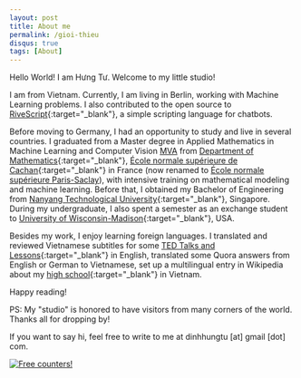 ```yaml
---
layout: post
title: About me
permalink: /gioi-thieu
disqus: true
tags: [About]
---
```

Hello World! I am Hưng Tư. Welcome to my little studio!

I am from Vietnam. Currently, I am living in Berlin, working with Machine Learning problems. I also contributed to the open source to [RiveScript](https://github.com/aichaos/rivescript-python){:target="_blank"}, a simple scripting language for chatbots. 

Before moving to Germany, I had an opportunity to study and live in several countries. I graduated from a Master degree in Applied Mathematics in Machine Learning and Computer Vision [MVA](http://cmla.ens-paris-saclay.fr/version-anglaise/academics/mva-master-degree-227777.kjsp?RH=DL_CMLA-GB) from [Department of Mathematics](http://www.ens-cachan.fr/en/school/departments/mathematics-department){:target="_blank"}, [École normale supérieure de Cachan](http://ens-cachan.fr/){:target="_blank"} in France (now renamed to [École normale supérieure Paris-Saclay](http://ens-paris-saclay.fr/)), with intensive training on mathematical modeling and machine learning. Before that, I obtained my Bachelor of Engineering from [Nanyang Technological University](http://www.ntu.edu.sg/Pages/home.aspx){:target="_blank"}, Singapore. During my undergraduate, I also spent a semester as an exchange student to [University of Wisconsin-Madison](http://www.wisc.edu/){:target="_blank"}, USA.

Besides my work, I enjoy learning foreign languages. I translated and reviewed Vietnamese subtitles for some [TED Talks and Lessons](https://www.ted.com/profiles/1815860/translator){:target="_blank"} in English, translated some Quora answers from English or German to Vietnamese, set up a multilingual entry in Wikipedia about my [high school](https://en.wikipedia.org/wiki/Le_Quy_Don_High_School_for_the_Gifted,_Danang){:target="_blank"} in Vietnam. 

Happy reading!

PS: My "studio" is honored to have visitors from many corners of the world. Thanks all for dropping by!

If you want to say hi, feel free to write to me at dinhhungtu [at] gmail [dot] com.

<a href="http://s11.flagcounter.com/more/PCrQ"><img src="https://s11.flagcounter.com/map/PCrQ/size_l/txt_000000/border_FFFFFF/pageviews_1/viewers_3/flags_1/" alt="Free counters!" border="0"></a>